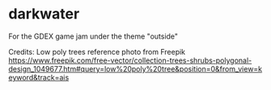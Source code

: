# darkwater
For the GDEX game jam under the theme "outside"

Credits:
Low poly trees reference photo from Freepik
https://www.freepik.com/free-vector/collection-trees-shrubs-polygonal-design_1049677.htm#query=low%20poly%20tree&position=0&from_view=keyword&track=ais